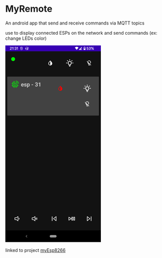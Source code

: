 # MyRemote

An android app that send and receive commands via MQTT topics

use to display connected ESPs on the network and send commands (ex: change LEDs color)

![screenshot](https://raw.githubusercontent.com/rduvql/myRemote/master/images/screenshot.png)

linked to project [myEsp8266](https://github.com/rduvql/myEsp8266)
